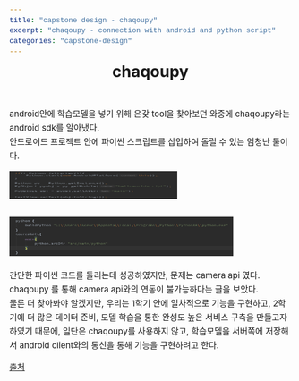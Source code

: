 ```yaml
---
title: "capstone design - chaqoupy"
excerpt: "chaqoupy - connection with android and python script"
categories: "capstone-design"
---
```


<style>
code {
  font-family: Consolas,"courier new";
  padding: 2px;
  font-size: 90%;
}
</style>

<div style = "font-size: 28px; line-height: 25px;">
<center><strong>chaqoupy</strong></center><br><br>
</div>

<div style = "font-size: 15px; line-height: 25px; text-align: left">
android안에 학습모델을 넣기 위해 온갖 tool을 찾아보던 와중에 chaqoupy라는 android sdk를 알아냈다.<br>
안드로이드 프로젝트 안에 파이썬 스크립트를 삽입하여 돌릴 수 있는 엄청난 툴이다. <br>

<img src = "\assets\images\chaqoupy-code1.png"  border=0 width = "300" height = "50"><br>
<br>
<img src = "\assets\images\chaqoupy-code2.png"  border=0 width = "400" height = "70"><br>


간단한 파이썬 코드를 돌리는데 성공하였지만, 문제는 camera api 였다. <br>
chaqoupy 를 통해 camera api와의 연동이 불가능하다는 글을 보았다. <br>
물론 더 찾아봐야 알겠지만, 우리는 1학기 안에 일차적으로 기능을 구현하고, 2학기에 더 많은 데이터 준비, 모델 학습을 통한 완성도 높은 서비스 구축을 만들고자 하였기 때문에, 일단은 chaqoupy를 사용하지 않고, 학습모델을 서버쪽에 저장해서 android client와의 통신을 통해 기능을 구현하려고 한다. 
</div>


<p style = "font-size: 15px;"><a href = "https://www.ericdecanini.com/2019/10/21/run-python-scripts-in-the-android-front-end-with-chaquopy/">출처</a></p>
